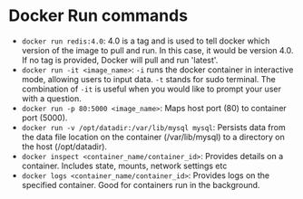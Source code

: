 # Docker Run commands
- `docker run redis:4.0`: 4.0 is a tag and is used to tell docker which version of the image to pull and run. In this case, it would be version 4.0. If no tag is provided, Docker will pull and run 'latest'.
- `docker run -it <image_name>`: `-i` runs the docker container in interactive mode, allowing users to input data. `-t` stands for sudo terminal. The combination of `-it` is useful when you would like to prompt your user with a question.
- `docker run -p 80:5000 <image_name>`: Maps host port (80) to container port (5000). 
- `docker run -v /opt/datadir:/var/lib/mysql mysql`: Persists data from the data file location on the container (/var/lib/mysql) to a directory on the host (/opt/datadir).
- `docker inspect <container_name/container_id>`: Provides details on a container. Includes state, mounts, network settings etc
- `docker logs <container_name/container_id>`: Provides logs on the specified container. Good for containers run in the background.